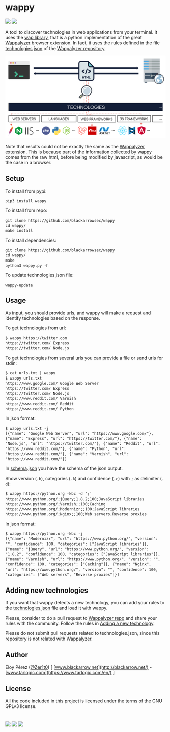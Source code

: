 # wappy

[![](https://img.shields.io/badge/Category-Recon-E5A505?style=flat-square)]() [![](https://img.shields.io/badge/Language-Python-E5A505?style=flat-square)]()


A tool to discover technologies in web applications from your terminal. It uses the
[wap library](https://github.com/blackarrowsec/wap), that is a python implementation of the great 
[Wappalyzer](https://www.wappalyzer.com) browser extension. In fact, it uses 
the rules defined in the file 
[technologies.json](https://github.com/AliasIO/wappalyzer/blob/master/src/technologies.json) 
of the [Wappalyzer repository](https://github.com/AliasIO/wappalyzer).

<p align="center">
  <img src="wappy.png" width="720" >
</p>


Note that results could not be exactly the same as the [Wappalyzer](https://www.wappalyzer.com) extension. This is because part of the information collected by wappy comes from the raw html, before being modified by javascript, as would be the case in a browser.

## Setup

To install from pypi:
```shell
pip3 install wappy
```

To install from repo:
```shell
git clone https://github.com/blackarrowsec/wappy
cd wappy/
make install
```

To install dependencies:
```shell
git clone https://github.com/blackarrowsec/wappy
cd wappy/
make
python3 wappy.py -h
```

To update technologies.json file:
```shell
wappy-update
```


## Usage

As input, you should provide urls, and wappy will make a request and identify 
technologies based on the response.


To get technologies from url:
```shell
$ wappy https://twitter.com
https://twitter.com/ Express
https://twitter.com/ Node.js
```

To get technologies from several urls you can provide a file or send 
urls for stdin:
```shell
$ cat urls.txt | wappy
$ wappy urls.txt
https://www.google.com/ Google Web Server
https://twitter.com/ Express
https://twitter.com/ Node.js
https://www.reddit.com/ Varnish
https://www.reddit.com/ Reddit
https://www.reddit.com/ Python
```

In json format:
```shell
$ wappy urls.txt -j
[{"name": "Google Web Server", "url": "https://www.google.com/"}, {"name": "Express", "url": "https://twitter.com/"}, {"name": "Node.js", "url": "https://twitter.com/"}, {"name": "Reddit", "url": "https://www.reddit.com/"}, {"name": "Python", "url": "https://www.reddit.com/"}, {"name": "Varnish", "url": "https://www.reddit.com/"}]
```
In [schema.json](./schema.json) you have the schema of the json output.

Show version (`-b`), categories (`-k`) and confidence (`-c`) with `;` 
as delimiter (`-d`):
```shell
$ wappy https://python.org -kbc -d ';'
https://www.python.org/;jQuery;1.8.2;100;JavaScript libraries
https://www.python.org/;Varnish;;100;Caching
https://www.python.org/;Modernizr;;100;JavaScript libraries
https://www.python.org/;Nginx;;100;Web servers,Reverse proxies
```

In json format:
```shell
$ wappy https://python.org -kbc -j
[{"name": "Modernizr", "url": "https://www.python.org/", "version": "", "confidence": 100, "categories": ["JavaScript libraries"]}, {"name": "jQuery", "url": "https://www.python.org/", "version": "1.8.2", "confidence": 100, "categories": ["JavaScript libraries"]}, {"name": "Varnish", "url": "https://www.python.org/", "version": "", "confidence": 100, "categories": ["Caching"]}, {"name": "Nginx", "url": "https://www.python.org/", "version": "", "confidence": 100, "categories": ["Web servers", "Reverse proxies"]}]
```


## Adding new technologies

If you want that wappy detects a new technology, you can add your rules to the 
[technologies.json](https://github.com/AliasIO/wappalyzer/blob/master/src/technologies.json) 
file and load it with wappy. 

Please, consider to do a pull request to 
[Wappalyzer repo](https://github.com/AliasIO/wappalyzer)
and share your rules with the community. Follow the rules in 
[Adding a new technology](https://www.wappalyzer.com/docs/dev/contributing#adding-a-new-technology).

Please do not submit pull requests related to technologies.json, since this repository is 
not related with Wappalyzer.


## Author
Eloy Pérez ([@Zer1t0](https://github.com/Zer1t0)) [ [www.blackarrow.net](http://blackarrow.net/) - [www.tarlogic.com](https://www.tarlogic.com/en/) ]


## License
All the code included in this project is licensed under the terms of the GNU GPLv3 license.

#

[![](https://img.shields.io/badge/www-blackarrow.net-E5A505?style=flat-square)](https://www.blackarrow.net) [![](https://img.shields.io/badge/twitter-@BlackArrowSec-00aced?style=flat-square&logo=twitter&logoColor=white)](https://twitter.com/BlackArrowSec) [![](https://img.shields.io/badge/linkedin-@BlackArrowSec-0084b4?style=flat-square&logo=linkedin&logoColor=white)](https://www.linkedin.com/company/blackarrowsec/)
